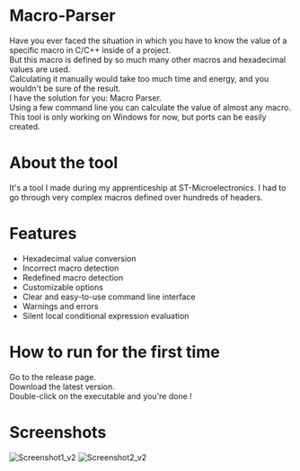 

# Macro-Parser

Have you ever faced the situation in which you have to know the value of a specific macro in C/C++ inside of a project.\
But this macro is defined by so much many other macros and hexadecimal values are used.\
Calculating it manually would take too much time and energy, and you wouldn't be sure of the result.\
I have the solution for you: Macro Parser.\
Using a few command line you can calculate the value of almost any macro.\
This tool is only working on Windows for now, but ports can be easily created.

# About the tool

It's a tool I made during my apprenticeship at ST-Microelectronics.
I had to go through very complex macros defined over hundreds of headers.

# Features
- Hexadecimal value conversion
- Incorrect macro detection
- Redefined macro detection
- Customizable options
- Clear and easy-to-use command line interface
- Warnings and errors
- Silent local conditional expression evaluation

# How to run for the first time
Go to the release page.\
Download the latest version.\
Double-click on the executable and you're done !

# Screenshots
![Screenshot1_v2](https://raw.githubusercontent.com/ProSurfer73/Work-tools/main/Screenshots/MacroParser1_v2.png)
![Screenshot2_v2](https://raw.githubusercontent.com/ProSurfer73/Work-tools/main/Screenshots/MacroParser2_v2.png)


